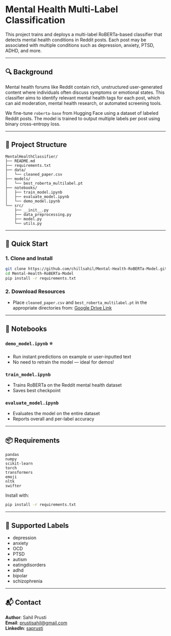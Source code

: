 # Mental Health Multi-Label Classification

This project trains and deploys a multi-label RoBERTa-based classifier that detects mental health conditions in Reddit posts. Each post may be associated with multiple conditions such as depression, anxiety, PTSD, ADHD, and more.

---

## 🔍 Background

Mental health forums like Reddit contain rich, unstructured user-generated content where individuals often discuss symptoms or emotional states. This classifier aims to identify relevant mental health tags for each post, which can aid moderation, mental health research, or automated screening tools.

We fine-tune `roberta-base` from Hugging Face using a dataset of labeled Reddit posts. The model is trained to output multiple labels per post using binary cross-entropy loss.

---

## 📁 Project Structure

```
MentalHealthClassifier/
├── README.md
├── requirements.txt
├── data/
│   └── cleaned_paper.csv
├── models/
│   └── best_roberta_multilabel.pt
├── notebooks/
│   ├── train_model.ipynb
│   ├── evaluate_model.ipynb
│   └── demo_model.ipynb
└── src/
    ├── __init__.py
    ├── data_preprocessing.py
    ├── model.py
    └── utils.py
```

---

## 🚀 Quick Start

### 1. Clone and Install

```bash
git clone https://github.com/chillsahil/Mental-Health-RoBERTa-Model.git
cd Mental-Health-RoBERTa-Model
pip install -r requirements.txt
```

### 2. Download Resources

- Place `cleaned_paper.csv` and `best_roberta_multilabel.pt` in the appropriate directories from:
  [Google Drive Link](https://drive.google.com/drive/folders/1G5UkFdD6eAYwcWwtK2ebKjjFY6STjuoB)

---

## 🧪 Notebooks

### `demo_model.ipynb` ⭐

- Run instant predictions on example or user-inputted text
- No need to retrain the model — ideal for demos!

### `train_model.ipynb`

- Trains RoBERTa on the Reddit mental health dataset
- Saves best checkpoint

### `evaluate_model.ipynb`

- Evaluates the model on the entire dataset
- Reports overall and per-label accuracy

---

## 📦 Requirements

```text
pandas
numpy
scikit-learn
torch
transformers
emoji
nltk
swifter
```

Install with:

```bash
pip install -r requirements.txt
```

---

## 🧠 Supported Labels

- depression
- anxiety
- OCD
- PTSD
- autism
- eatingdisorders
- adhd
- bipolar
- schizophrenia

---

## 📬 Contact

**Author**: Sahil Prusti  
**Email**: prustisahil@gmail.com  
**LinkedIn**: [saprusti](https://www.linkedin.com/in/saprusti/)
